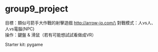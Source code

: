 # group9_project
目標：類似弓箭手大作戰的射擊遊戲 http://arrow-io.com/\
     對戰模式：人vs人、人vs電腦(NPC)\
     操作：鍵盤 & 滑鼠（若有可能想試試看做成VR）
     
Starter kit: pygame
